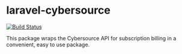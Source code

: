 laravel-cybersource
===================
[![Build Status](https://travis-ci.org/credibility/laravel-cybersource.svg?branch=master)](https://travis-ci.org/credibility/laravel-cybersource)

This package wraps the Cybersource API for subscription billing in a convenient, easy to use package.


